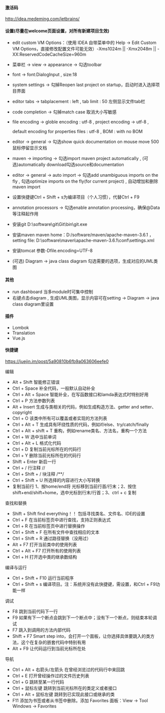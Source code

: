 #### 激活码

http://idea.medeming.com/jetbrains/

#### 设置(尽量在welcome页面设置，对所有新建项目生效)

- edit custom VM Options：（使用 IDEA 自带菜单中的 Help -> Edit Custom VM Options，直接修改配置文件可能无效）-Xms1024m || -Xmx2048m || -XX:ReservedCodeCacheSize=960m

- 菜单栏 -> view -> appearance -> 勾选toolbar

- font ->  font:DialogInput  ,  size:18

- system settings ->  勾掉Reopen last project on startup，启动时进入选择项目界面

- editor tabs -> tabplacement : left ,  tab limit : 50  左侧显示文件tab栏

- code completion -> 勾掉match case 取消大小写敏感

- file encoding -> globle encoding : utf-8 ,  project encoding -> utf-8 , 

  default encoding for properties files :  utf-8  ,   BOM : with no BOM 

- editor -> general -> 勾选show quick documentation on mouse move  500  鼠标停留显示文档

- maven -> importing -> 勾选import maven project automatically    ,    (可选)automatically download勾选source和documentation

- editor -> general -> auto import -> 勾选add unambiguous imports on the fly , 勾选optimize imports on the fly(for current project) , 自动增加和删除maven import

- 设置快捷键Ctrl + Shift +  s为编译项目（个人习惯），代替Ctrl + F9

- annotation processors -> 勾选enable annotation processing，确保@Data等注释起作用

- 安装git   D:\software\git\Git\bin\git.exe

- 安装maven     maven home：D:/software/maven/apache-maven-3.6.1  ， setting file: D:\software\maven\apache-maven-3.6.1\conf\settings.xml

- 安装tomcat   参数-Dfile.encoding=UTF-8

- (可选)  Diagram -> java class diagram  勾选需要的选项，生成对应的UML类图



#### 其他

- run dashboard 当多module时可集中控制
- 右键点击diagram , 生成UML类图，显示内容可在setting -> Diagram -> java class diagram里设置



#### 插件

- Lombok
- Translation
- Vue.js





#### 快捷键

https://juejin.im/post/5a90810b6fb9a063606eefe0

编辑

- Alt + Shift   智能修正错误
- Ctrl + Space   补全代码，一般默认自动补全
- Ctrl + Alt + Space   智能补全，在写函数接口和lamda表达式时特别好用
- Ctrl + P  方法参数列表
- Alt + Insert   生成与类相关的代码，例如生成构造方法、getter and setter、copyright
- Ctrl + O  该类中所有可以覆盖或者实现的方法列表
- Ctrl + Alt + T   生成具有环绕性质的代码，例如if/else、try/catch/finally
- Ctrl + Alt +  shift + T  重构，例如rename类名、方法名，重构一个方法
- Ctrl + W   选中当前单词
- Ctrl + Alt + L   格式化代码
- Ctrl + D   复制当前光标所在的代码行
- Ctrl + Y    删除当前光标所在的代码行
- Shift + Enter   新启一行
- Ctrl + /   行注释  //
- Ctrl + Shift + /   块注释   /**/
- Ctrl + Shift + U   所选择的内容进行大小写转换
- 复制当前行   1、按home/end将 光标移到当前行首/行末；2、按住shift+end/shift+home，选中光标到行末/行首；3、ctrl + c 复制

查找和替换

- Shift + Shift   find everything！！ 包括寻找类名、文件名、IDE的设置
- Ctrl + F  在当前标签页中进行查找，支持正则表达式
- Ctrl + R  在当前标签页中进行替换操作
- Ctrl + Shift + F  在所有文件中查找相应的文本
- Ctrl + Shift + R  通过路径替换（没用过）
- Alt + F7   打开当前类中的使用列表
- Ctrl + Alt + F7   打开所有的使用列表
- Ctrl + H   打开选中类的继承数结构

编译与运行

- Ctrl + Shift + F10  运行当前程序
- Ctrl + Shift +  s    编译项目。注：系统并没有此快捷键，需设置，和Ctrl + F9功能一样

调试

- F8   跳到当前代码下一行
- F9   如果有下一个断点会跳到下一个断点中；没有下一个断点，则结束本轮调试
- F7   跳入到调用的方法内部代码
- Shift + F7   Smart step into，会打开一个面板，让你选择具体要跳入的类方法，这个在复杂的嵌套代码中特别有用
- Alt + F9   让代码运行到当前光标所在处

导航

- Ctrl + Alt + 右箭头/左箭头    在曾经浏览过的代码行中来回跳
- Ctrl + E   打开曾经操作过的文件历史列表
- Ctrl + G   跳转至某一行代码
- Ctrl + 鼠标左键   跳转到当前光标所在的类定义或者接口
- Ctrl + Alt + 鼠标左键   跳转到已实现此接口或继承的类
- F11    添加为书签或者从书签中删除。添加 Favorites 面板：View -> Tool Windows -> Favorites





